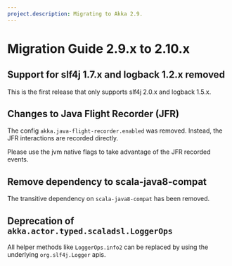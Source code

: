 ```yaml
---
project.description: Migrating to Akka 2.9.
---
```

# Migration Guide 2.9.x to 2.10.x

## Support for slf4j 1.7.x and logback 1.2.x removed

This is the first release that only supports slf4j 2.0.x and logback 1.5.x.

## Changes to Java Flight Recorder (JFR)

The config `akka.java-flight-recorder.enabled` was removed. Instead, the JFR interactions are recorded directly.

Please use the jvm native flags to take advantage of the JFR recorded events.

## Remove dependency to scala-java8-compat

The transitive dependency on `scala-java8-compat` has been removed.

## Deprecation of `akka.actor.typed.scaladsl.LoggerOps`

All helper methods like `LoggerOps.info2` can be replaced by using the underlying `org.slf4j.Logger` apis.
